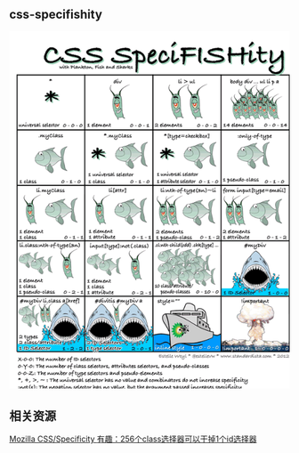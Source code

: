 
## css-specifishity

![css-specifishity](./assets/css-specifishity.png)

## 相关资源
[Mozilla CSS/Specificity ](https://developer.mozilla.org/zh-CN/docs/Web/CSS/Specificity)
[有趣：256个class选择器可以干掉1个id选择器](http://www.zhangxinxu.com/wordpress/2012/08/256-class-selector-beat-id-selector/)
